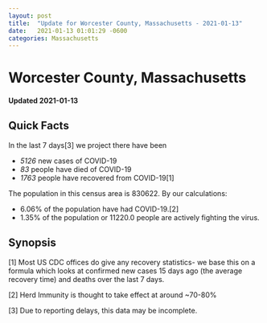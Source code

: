```yaml
---
layout: post
title:  "Update for Worcester County, Massachusetts - 2021-01-13"
date:   2021-01-13 01:01:29 -0600
categories: Massachusetts
---
```


# Worcester County, Massachusetts
#### Updated 2021-01-13

## Quick Facts

In the last 7 days[3] we project there have been
- *5126* new cases of COVID-19
- *83* people have died of COVID-19
- *1763* people have recovered from COVID-19[1]

The population in this census area is 830622. By our calculations:
- 6.06% of the population have had COVID-19.[2]
- 1.35% of the population or 11220.0 people are actively fighting the virus.

## Synopsis




[1] Most US CDC offices do give any recovery statistics- we base this on a formula which looks at confirmed new cases
15 days ago (the average recovery time) and deaths over the last 7 days.

[2] Herd Immunity is thought to take effect at around ~70-80%

[3] Due to reporting delays, this data may be incomplete.
 
    